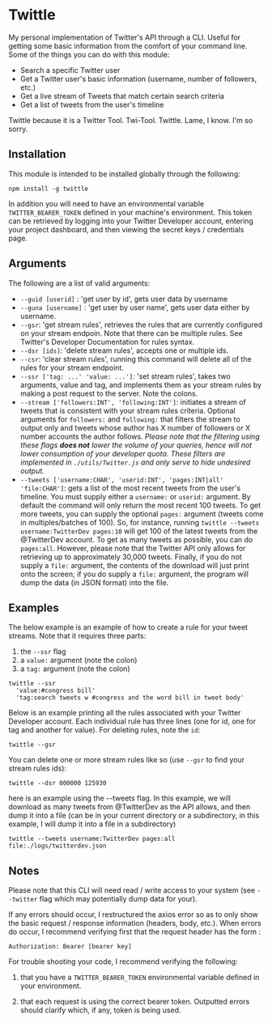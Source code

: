 # Twittle

My personal implementation of Twitter's API through a CLI. Useful for getting some basic information from the comfort of your command line. Some of the things you can do with this module: 

* Search a specific Twitter user
* Get a Twitter user's basic information (username, number of followers, etc.)
* Get a live stream of Tweets that match certain search criteria
* Get a list of tweets from the user's timeline

Twittle because it is a Twitter Tool. Twi-Tool. Twittle. Lame, I know. I'm so sorry.

## Installation

This module is intended to be installed globally through the following: 

```
npm install -g twittle
```

In addition you will need to have an environmental variable `TWITTER_BEARER_TOKEN` defined in your machine's environment. This token can be retrieved by logging into your Twitter Developer account, entering your project dashboard, and then viewing the secret keys / credentials page. 



## Arguments

The following are a list of valid arguments: 

* `--guid [userid]` : 'get user by id', gets user data by username
* `--guna [username]` : 'get user by user name', gets user data either by username. 
* `--gsr`: 'get stream rules', retrieves the rules that are currently configured on your stream endpoin. Note that there can be multiple rules. See Twitter's Developer Documentation for rules syntax.
* `--dsr [ids]`: 'delete stream rules', accepts one or multiple ids.
* `--csr`: 'clear stream rules', running this command will delete all of the rules for your stream endpoint.
* `--ssr ['tag: ...' 'value: ...']`: 'set stream rules', takes two arguments, value and tag, and implements them as your stream rules by making a post request to the server. Note the colons. 
* `--stream ['followers:INT', 'following:INT']`: initiates a stream of tweets that is consistent with your stream rules criteria. Optional arguments for `followers:` and `following:` that filters the stream to output only and tweets whose author has X number of followers or X number accounts the author follows. *Please note that the filtering using these flags **does not** lower the volume of your queries, hence will not lower consumption of your developer quota. These filters are implemented in `./utils/Twitter.js` and only serve to hide undesired output.*
* `--tweets ['username:CHAR', 'userid:INT', 'pages:INT|all' 'file:CHAR']`: gets a list of the most recent tweets from the user's timeline. You must supply either a `username:` or `userid:` argument. By default the command will only return the most recent 100 tweets. To get more tweets, you can supply the optional `pages:` argument (tweets come in multiples/batches of 100). So, for instance, running `twittle --tweets username:TwitterDev pages:10` will get 100 of the latest tweets from the @TwitterDev account. To get as many tweets as possible, you can do `pages:all`. However, please note that the Twitter API only allows for retrieving up to approximately 30,000 tweets. Finally, if you do not supply a `file:` argument, the contents of the download will just print onto the screen; if you do supply a `file:` argument, the program will dump the data (in JSON format) into the file.


## Examples

The below example is an example of how to create a rule for your tweet streams. Note that it requires three parts: 

1) the `--ssr` flag
2) a `value:` argument (note the colon)
2) a `tag:` argument (note the colon)

```
twittle --ssr 
  'value:#congress bill' 
  'tag:search tweets w #congress and the word bill in tweet body'
```

Below is an example printing all the rules associated with your Twitter Developer account. Each individual rule has three lines (one for id, one for tag and another for value). For deleting rules, note the `id`: 

```
twittle --gsr
```

You can delete one or more stream rules like so (use `--gsr` to find your stream rules ids): 

```
twittle --dsr 000000 125930
```

here is an example using the --tweets flag. In this example, we will download as many tweets from @TwitterDev as the API allows, and then dump it into a file (can be in your current directory or a subdirectory, in this example, I will dump it into a file in a subdirectory)

```
twittle --tweets username:TwitterDev pages:all file:./logs/twitterdev.json
```



## Notes

Please note that this CLI will need read / write access to your system (see `--twitter` flag which may potentially dump data for your). 

If any errors should occur, I restructured the axios error so as to only show the basic request / response information (headers, body, etc.). When errors do occur, I recommend verifying first that the request header has the form : 

```
Authorization: Bearer [bearer key]
```

For trouble shooting your code, I recommend verifying the following: 

1) that you have a `TWITTER_BEARER_TOKEN` environmental variable defined in your environment.

2) that each request is using the correct bearer token. Outputted errors should clarify which, if any, token is being used.

